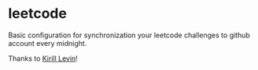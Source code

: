 # leetcode

Basic configuration for synchronization your leetcode challenges to github account every midnight.

Thanks to [Kirill Levin](https://www.linkedin.com/posts/levin-kirill_junior-github-leetcode-activity-7073340778780987392-g0Nc?utm_source=share&utm_medium=member_desktop)!
